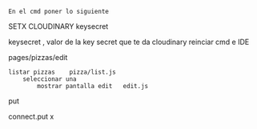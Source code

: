 

    En el cmd poner lo siguiente

SETX  CLOUDINARY  keysecret

keysecret , valor de la key secret que te da cloudinary
reinciar cmd e   IDE


pages/pizzas/edit

    listar pizzas    pizza/list.js
        seleccionar una 
            mostrar pantalla edit   edit.js



put

connect.put  x
